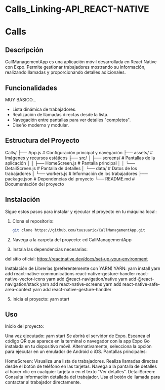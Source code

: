 # Calls_Linking-API_REACT-NATIVE
# Calls

## Descripción

CallManagementApp es una aplicación móvil desarrollada en React Native con Expo. Permite gestionar trabajadores mostrando su información, realizando llamadas y proporcionando detalles adicionales.

## Funcionalidades
MUY BÁSICO...
- Lista dinámica de trabajadores.
- Realización de llamadas directas desde la lista.
- Navegación entre pantallas para ver detalles "completos".
- Diseño moderno y modular.

## Estructura del Proyecto
Calls/
├── App.js                  # Configuración principal y navegación
├── assets/                 # Imágenes y recursos estáticos
├── src/
│   ├── screens/            # Pantallas de la aplicación
│   │   ├── HomeScreen.js   # Pantalla principal
│   │   └── DetailScreen.js # Pantalla de detalles
│   └── data/               # Datos de los trabajadores
│       └── workers.js      # Información de los trabajadores
├── package.json            # Dependencias del proyecto
└── README.md               # Documentación del proyecto



## Instalación

Sigue estos pasos para instalar y ejecutar el proyecto en tu máquina local:

1. Clona el repositorio:
   ```bash
   git clone https://github.com/tuusuario/CallManagementApp.git
   
2. Navega a la carpeta del proyecto:
cd CallManagementApp

3. Instala las dependencias necesarias:

del sitio oficial: https://reactnative.dev/docs/set-up-your-environment 

Instalación de Librerías (preferentemente con YARN)
YARN:
yarn install
yarn add react-native-communications react-native-gesture-handler react-native-vector-icons
	yarn add @react-navigation/native
	yarn add @react-navigation/stack
	yarn add react-native-screens
	yarn add react-native-safe-area-context
	yarn add react-native-gesture-handler


5. Inicia el proyecto:
yarn start

## Uso
Inicio del proyecto:

Una vez ejecutado:
yarn start
Se abrirá el servidor de Expo.
Escanea el código QR que aparece en la terminal o navegador con la app Expo Go instalada en tu dispositivo móvil.
Alternativamente, selecciona la opción para ejecutar en un emulador de Android o iOS.
Pantallas principales:

HomeScreen:
Visualiza una lista de trabajadores.
Realiza llamadas directas desde el botón de teléfono en las tarjetas.
Navega a la pantalla de detalles al hacer clic en cualquier tarjeta o en el texto "Ver detalles".
DetailScreen:
Consulta información detallada del trabajador.
Usa el botón de llamada para contactar al trabajador directamente.
